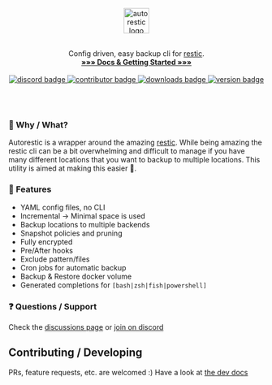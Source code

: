<p align="center">
  <br>
  <br>
  <br>
  <img align="center" src="https://github.com/cupcakearmy/autorestic/raw/master/.github/logo.png" height="50" alt="autorestic logo">
  <br>
  <br>
  
  <p align="center">
    Config driven, easy backup cli for <a href="https://restic.net/">restic</a>.
    <br>
    <strong><a href="https://autorestic.vercel.app/">»»» Docs & Getting Started »»»</a></strong>
  <br><br>
  <a target="_blank" href="https://discord.gg/wS7RpYTYd2">
    <img src="https://img.shields.io/discord/252403122348097536" alt="discord badge" />
    <img src="https://img.shields.io/github/contributors/cupcakearmy/autorestic" alt="contributor badge" />
    <img src="https://img.shields.io/github/downloads/cupcakearmy/autorestic/total" alt="downloads badge" />
    <img src="https://img.shields.io/github/v/release/cupcakearmy/autorestic" alt="version badge" />
  </a>
  </p>
</p>

<br>
<br>

### 💭 Why / What?

Autorestic is a wrapper around the amazing [restic](https://restic.net/). While being amazing the restic cli can be a bit overwhelming and difficult to manage if you have many different locations that you want to backup to multiple locations. This utility is aimed at making this easier 🙂.

### 🌈 Features

- YAML config files, no CLI
- Incremental -> Minimal space is used
- Backup locations to multiple backends
- Snapshot policies and pruning
- Fully encrypted
- Pre/After hooks
- Exclude pattern/files
- Cron jobs for automatic backup
- Backup & Restore docker volume
- Generated completions for `[bash|zsh|fish|powershell]`

### ❓ Questions / Support

Check the [discussions page](https://github.com/cupcakearmy/autorestic/discussions) or [join on discord](https://discord.gg/wS7RpYTYd2)

## Contributing / Developing

PRs, feature requests, etc. are welcomed :)
Have a look at [the dev docs](./DEVELOPMENT.md)
